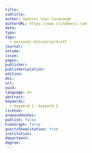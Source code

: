 ```yaml
---
title: 
subtitle: 
author: Spencer Saar Cavanaugh
authorURL: https://www.clinamenic.com
date: 
type: 
tags:
  - personal-discourse/draft
journal: 
volume: 
issue: 
pages: 
publisher: 
publisherLocation: 
edition: 
doi: 
url: 
uuid: 
language: en
abstract: 
keywords:
  - keyword 1, keyword 2
license: 
arweaveHashes: 
publish: false
hideGraph: false
quartzShowCitation: true
institution: 
department: 
degree:
---
```


